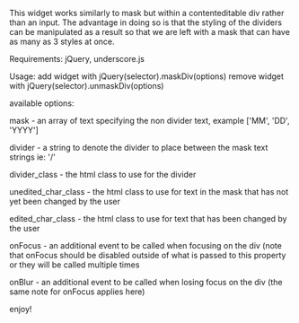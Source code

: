This widget works similarly to mask but within a contenteditable div
rather than an input.  The advantage in doing so is that the styling of
the dividers can be manipulated as a result so that we are left with a
mask that can have as many as 3 styles at once.

Requirements: jQuery, underscore.js

Usage:
add widget with jQuery(selector).maskDiv(options)
remove widget with jQuery(selector).unmaskDiv(options)

available options:

mask - an array of text specifying the non divider text, example ['MM',
'DD', 'YYYY']

divider - a string to denote the divider to place between the mask text
strings   ie: '/'

divider_class - the html class to use for the divider

unedited_char_class - the html class to use for text in the mask that
has not yet been changed by the user

edited_char_class - the html class to use for text that has been changed
by the user

onFocus - an additional event to be called when focusing on the div
(note that onFocus should be disabled outside of what is passed to this
property or they will be called multiple times

onBlur - an additional event to be called when losing focus on the div
(the same note for onFocus applies here)

enjoy!
